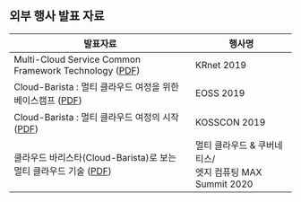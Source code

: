 ## 외부 행사 발표 자료

발표자료 | 행사명
--------------------------------- | ---------------------------------
Multi-Cloud Service Common Framework Technology ([PDF](https://github.com/cloud-barista/docs/blob/master/presentations/ppt_files/%5BKRnet2019%5D-Multi-Cloud_Service_Common_Framework_Technology.pdf)) | KRnet 2019
Cloud-Barista : 멀티 클라우드 여정을 위한 베이스캠프 ([PDF](https://github.com/cloud-barista/docs/blob/master/presentations/ppt_files/%5BEOSS-2019%5D-%EB%A9%80%ED%8B%B0_%ED%81%B4%EB%9D%BC%EC%9A%B0%EB%93%9C_%EC%97%AC%EC%A0%95%EC%9D%84_%EC%9C%84%ED%95%9C_%EB%B2%A0%EC%9D%B4%EC%8A%A4%EC%BA%A0%ED%94%84.pdf)) | EOSS 2019
Cloud-Barista : 멀티 클라우드 여정의 시작 ([PDF](https://github.com/cloud-barista/docs/blob/master/presentations/ppt_files/%5BKOSSCON-2019%5D-Cloud-Barista-%EB%A9%80%ED%8B%B0%ED%81%B4%EB%9D%BC%EC%9A%B0%EB%93%9C_%EC%97%AC%EC%A0%95%EC%9D%98_%EC%8B%9C%EC%9E%91.pdf)) | KOSSCON 2019
클라우드 바리스타(Cloud-Barista)로 보는 멀티 클라우드 기술 ([PDF](https://github.com/cloud-barista/docs/blob/master/presentations/ppt_files/%5B%EB%A9%80%ED%8B%B0%20%ED%81%B4%EB%9D%BC%EC%9A%B0%EB%93%9C%20%26%20%EC%BF%A0%EB%B2%84%EB%84%A4%ED%8B%B0%EC%8A%A4%EC%97%A3%EC%A7%80%EC%BB%B4%ED%93%A8%ED%8C%85%20MAX%20Summit%202020%5D%20%ED%81%B4%EB%9D%BC%EC%9A%B0%EB%93%9C%EB%B0%94%EB%A6%AC%EC%8A%A4%ED%83%80%EB%A1%9C%20%EB%B3%B8%20%EB%A9%80%ED%8B%B0%20%ED%81%B4%EB%9D%BC%EC%9A%B0%EB%93%9C%20%EA%B8%B0%EC%88%A0.pdf)) | 멀티 클라우드 & 쿠버네티스/<br>엣지 컴퓨팅 MAX Summit 2020
